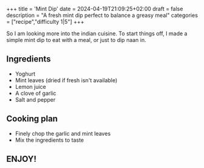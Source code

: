 +++
title = 'Mint Dip'
date = 2024-04-19T21:09:25+02:00
draft = false
description = "A fresh mint dip perfect to balance a greasy meal"
categories = ["recipe","difficulty 1|5"]
+++

So I am looking more into the indian cuisine. To start things off, I made a simple mint dip to eat with a meal, or just to dip naan in. 

## Ingredients
- Yoghurt
- Mint leaves (dried if fresh isn't available)
- Lemon juice
- A clove of garlic
- Salt and pepper

## Cooking plan
- Finely chop the garlic and mint leaves
- Mix the ingredients to taste

## ENJOY!
